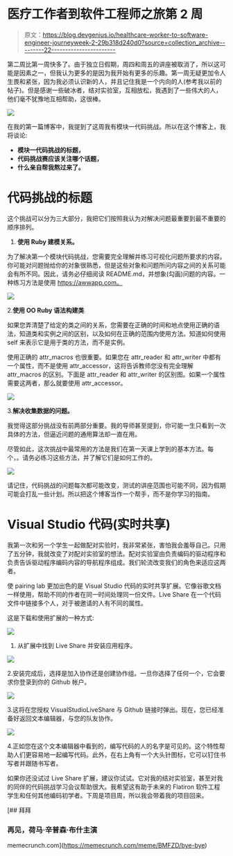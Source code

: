 # 医疗工作者到软件工程师之旅第 2 周

> 原文：<https://blog.devgenius.io/healthcare-worker-to-software-engineer-journeyweek-2-29b318d240d0?source=collection_archive---------22----------------------->

第二周比第一周快多了。由于独立日假期，周四和周五的讲座被取消了，所以这可能是因素之一，但我认为更多的是因为我开始有更多的乐趣。第一周无疑更加令人生畏和紧张，因为我必须认识新的人，并且记住我是一个内向的人(参考我以前的帖子)。但是感谢一些破冰者，结对实验室，互相放松，我遇到了一些伟大的人，他们毫不犹豫地互相帮助，这很棒。

![](img/f361427b762a5c871a43e0b3dd500371.png)

在我的第一篇博客中，我提到了这周我有模块一代码挑战。所以在这个博客上，我将谈论:

*   **模块一代码挑战的标题，**
*   **代码挑战赛应该关注哪个话题，**
*   **什么亲自帮我熬过来了。**

# **代码挑战的标题**

这个挑战可以分为三大部分，我把它们按照我认为对解决问题最重要到最不重要的顺序排列。

1.  **使用 Ruby 建模关系。**

为了解决第一个模块代码挑战，您需要完全理解并练习可视化问题所要求的内容。你可能对问题抛给你的对象很熟悉，但是这些对象和问题所问内容之间的关系可能会有所不同。因此，请务必仔细阅读 README.md，并想象(勾画)问题的内容。一种练习方法是使用 https://awwapp.com。

![](img/ef1d2345ffd683dc9c1b28ee96ac8ac4.png)

2.**使用 OO Ruby 语法构建类**

如果您弄清楚了给定的类之间的关系，您需要在正确的时间和地点使用正确的语法，知道类和实例之间的区别，以及如何在正确的范围内使用方法。知道如何使用 self 来表示它是用于类的方法，而不是实例。

使用正确的 attr_macros 也很重要。如果您在 attr_reader 和 attr_writer 中都有一个属性，而不是使用 attr_accessor，这将告诉教师您没有完全理解 attr_macros 的区别。下面是 attr_reader 和 attr_writer 的区别图。如果一个属性需要这两者，那么就要使用 attr_accessor。

![](img/ce73af4285396ed58266c47fff52fe69.png)

3.**解决收集数据的问题。**

我觉得这部分挑战没有前两部分重要。我的导师甚至提到，你可能一生只看到一次具体的方法，但逼近问题的通用算法却一直在用。

尽管如此，这次挑战中最常用的方法是我们在第一天课上学到的基本方法。每个，。请务必练习这些方法，并了解它们是如何工作的。

![](img/6d67b94fb38afef1d3f5407919e8001e.png)

请记住，代码挑战的问题每次都可能改变，测试的讲座范围也可能不同，因为假期可能会打乱一些计划。所以把这个博客当作一个帮手，而不是你学习的指南。

# **Visual Studio 代码(实时共享)**

我第一次和另一个学生一起做配对实验时，我非常紧张，害怕我会羞辱自己。只用了五分钟，我就改变了对配对实验室的想法。配对实验室由负责编码的驱动程序和负责告诉驱动程序编码内容的导航程序组成。我们轮流改变我们的角色来适应这两者。

使 pairing lab 更加出色的是 Visual Studio 代码的实时共享扩展。它像谷歌文档一样使用，帮助不同的作者在同一时间处理同一份文件。Live Share 在一个代码文件中链接多个人，对于被邀请的人有不同的属性。

这是下载和使用扩展的一种方式:

![](img/dbb2d6a02e81331298772879f2aeeed7.png)

1.  从扩展中找到 Live Share 并安装应用程序。

![](img/c0541e9773553f4f53d1479def1d3644.png)

2.安装完成后，选择是加入协作还是创建协作组。一旦你选择了任何一个，它会要求你登录到你的 Github 帐户。

![](img/3995e8c892c9a8e0a6435d6161fcd460.png)

3.这将在您授权 VisualStudioLiveShare 与 Github 链接时弹出。现在，您已经准备好返回文本编辑器，与您的队友协作。

![](img/bfe38f63932e663268869aaad4fa5298.png)

4.正如您在这个文本编辑器中看到的，编写代码的人的名字是可见的。这个特性帮助人们更容易地一起编写代码。此外，在右上角有一个大头针图标，它可以钉住书写者并跟随书写者。

如果你还没试过 Live Share 扩展，建议你试试。它对我的结对实验室，甚至对我的同伴的代码挑战学习会议帮助很大。我希望这有助于未来的 Flatiron 软件工程学生和任何其他编码初学者。下周是项目周，所以我会带着我的项目回来。

[](https://memecrunch.com/meme/BMFZD/bye-bye) [## 拜拜

### 再见，荷马·辛普森·布什主演

memecrunch.com](https://memecrunch.com/meme/BMFZD/bye-bye)